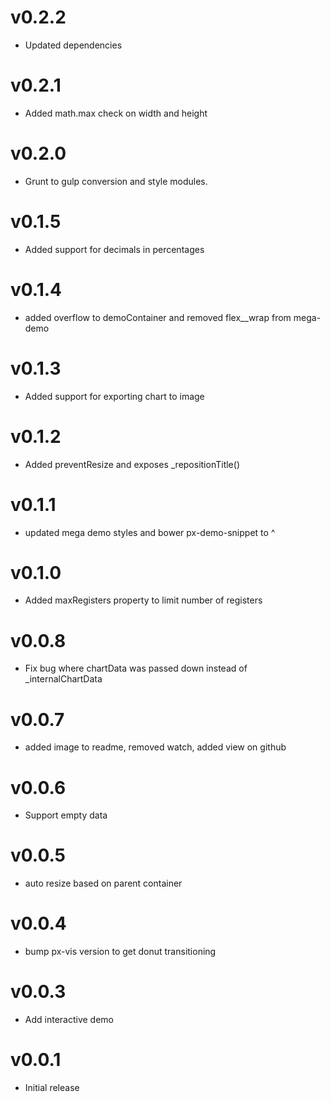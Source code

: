 v0.2.2
==================
* Updated dependencies

v0.2.1
==================
* Added math.max check on width and height

v0.2.0
==================
* Grunt to gulp conversion and style modules.

v0.1.5
==================
* Added support for decimals in percentages

v0.1.4
==================
* added overflow to demoContainer and removed flex__wrap from mega-demo

v0.1.3
==================
* Added support for exporting chart to image

v0.1.2
==================
* Added preventResize and exposes _repositionTitle()

v0.1.1
==================
* updated mega demo styles and bower px-demo-snippet to ^

v0.1.0
==================
* Added maxRegisters property to limit number of registers

v0.0.8
==================
* Fix bug where chartData was passed down instead of _internalChartData

v0.0.7
==================
* added image to readme, removed watch, added view on github

v0.0.6
==================
* Support empty data

v0.0.5
==================
* auto resize based on parent container

v0.0.4
==================
* bump px-vis version to get donut transitioning

v0.0.3
==================
* Add interactive demo

v0.0.1
==================
* Initial release
